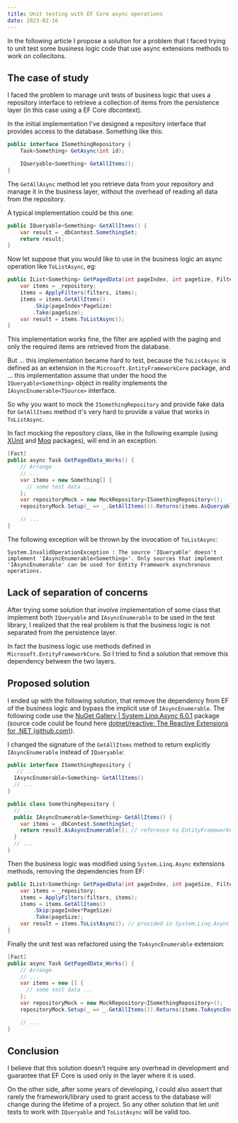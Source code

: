 ```yaml
---
title: Unit testing with EF Core async operations
date: 2023-02-16
---
```

In the following article I propose a solution for a problem that I faced trying to unit test some business logic code that use async extensions methods to work on collecitons.

## The case of study

I faced the problem to manage unit tests of business logic that uses a repository interface to retrieve a collection of items from the persistence layer (in this case using a EF Core dbcontext).

In the initial implementation I've designed a repository interface that provides access to the database. Something like this:

```csharp
public interface ISomethingRepository {
	Task<Something> GetAsync(int id);

	IQueryable<Something> GetAllItems();
}
```

The `GetAllAsync` method let you retrieve data from your repository and manage it in the business layer, without the overhead of reading all data from the repository.

A typical implementation could be this one:

```csharp
public IQueryable<Something> GetAllItems() {
	var result = _dbContest.SomethingSet;
	return result;
}
```

Now let suppose that you would like to use in the business logic an async operation like `ToListAsync`, eg:

```csharp
public IList<Something> GetPagedData(int pageIndex, int pageSize, Filters filters) {
	var items = _repository;
	items = ApplyFilters(filters, items);
	items = items.GetAllItems()
		.Skip(pageIndex*PageSize)
		.Take(pageSize);
	var result = items.ToListAsync();
}
```

This implementation works fine, the filter are applied with the paging and only the required items are retrieved from the database.

But ... this implementation became hard to test, because the `ToListAsync` is defined as an extension in the  `Microsoft.EntityFrameworkCore` package, and  ...   this implementation assume that under the hood the `IQueryable<Something>` object in reality implements the `IAsyncEnumerable<TSource>` interface.

So why you want to mock the `ISomethingRepository` and provide fake data for `GetAllItems` method it's very hard to provide a  value that works in `ToListAsync`.

In fact mocking the repository class, like in the following example (using [XUnit](https://www.nuget.org/packages/xunit) and [Moq](https://www.nuget.org/packages/Moq) packages), will end in an exception.

```csharp
[Fact]
public async Task GetPagedData_Works() {
	// Arrange
	// ...
	var items = new Something[] { 
	  // some test data ...
	}; 
	var repositoryMock = new MockRepository<ISomethingRepository>();
	repositoryMock.Setup(_ => _.GetAllItems()).Returns(items.AsQueryable());

    // ...
}
```

The following exception will be thrown by the invocation of `ToListAsync`:
```
System.InvalidOperationException : The source 'IQueryable' doesn't implement 'IAsyncEnumerable<Something>'. Only sources that implement 'IAsyncEnumerable' can be used for Entity Framework asynchronous operations.
```


## Lack of separation of concerns

After trying some solution that involve implementation of some class that implement both `IQueryable` and `IAsyncEnumerable` to be used in the test library, I realized that the real problem is that the business logic is not  separated from the persistence layer.

In fact the business logic use  methods defined in  `Microsoft.EntityFrameworkCore`. 
So I tried to find a solution that remove this dependency between the two layers.

## Proposed solution

I ended up with the following solution, that remove the dependency from EF of the business logic and bypass the implicit use of `IAsyncEnumerable`. 
The following code use the [NuGet Gallery | System.Linq.Async 6.0.1](https://www.nuget.org/packages/System.Linq.Async)  package (source code could be found here [dotnet/reactive: The Reactive Extensions for .NET (github.com)](https://github.com/dotnet/reactive)).

I changed the signature of the `GetAllItems` method to return  explicitly `IAsyncEnumerable` instead of `IQueryable`:

```csharp
public interface ISomethingRepository {
   // ...
  IAsyncEnumerable<Something> GetAllItems()
  // ...
}

public class SomethingRepository {
  // ...
  public IAsyncEnumerable<Something> GetAllItems() {
	var items = _dbContest.SomethingSet;
	return result.AsAsyncEnumerable(); // reference to EntityFrameworkCore extension
  }
  // ... 
}

```


Then the business logic was modified using `System.Linq.Async` extensions methods, removing the dependencies from EF:

```csharp
public IList<Something> GetPagedData(int pageIndex, int pageSize, Filters filters) {
	var items = _repository;
	items = ApplyFilters(filters, items);
	items = items.GetAllItems()
		.Skip(pageIndex*PageSize)
		.Take(pageSize);
	var result = items.ToListAsync(); // provided in System.Linq.Async
}
```

Finally the unit test was refactored using the `ToAsyncEnumerable` extension:

```csharp
[Fact]
public async Task GetPagedData_Works() {
	// Arrange
	// ...
	var items = new [] { 
	  // some test data ...
	}; 
	var repositoryMock = new MockRepository<ISomethingRepository>();
	repositoryMock.Setup(_ => _.GetAllItems()).Returns(items.ToAsyncEnumerable());

    // ...
}
```

## Conclusion

I believe that this solution doesn't require any overhead in development and guarantee that EF Core is used only in the layer where it is used. 

On the other side, after some years of developing, I could also assert that rarely the framework/library used to  grant access to the database will change during the lifetime of a project. So any other solution that let unit tests to work with `IQueryable` and `ToListAsync` will be valid too.